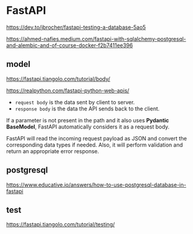 # FastAPI
https://dev.to/jbrocher/fastapi-testing-a-database-5ao5

https://ahmed-nafies.medium.com/fastapi-with-sqlalchemy-postgresql-and-alembic-and-of-course-docker-f2b7411ee396


## model
https://fastapi.tiangolo.com/tutorial/body/

https://realpython.com/fastapi-python-web-apis/

- `request body` is the data sent by client to server. 
- `response body` is the data the API sends back to the client.

If a parameter is not present in the path and it also uses **Pydantic BaseModel**, FastAPI automatically considers it as a request body. 

FastAPI will read the incoming request payload as JSON and convert the corresponding data types if needed. Also, it will perform validation and return an appropriate error response.

## postgresql
https://www.educative.io/answers/how-to-use-postgresql-database-in-fastapi

## test
https://fastapi.tiangolo.com/tutorial/testing/
